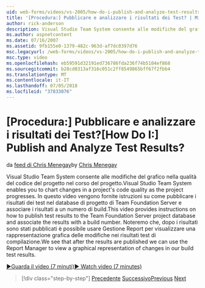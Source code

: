 ```yaml
---
uid: web-forms/videos/vs-2005/how-do-i-publish-and-analyze-test-results
title: '[Procedura:] Pubblicare e analizzare i risultati dei Test? | Microsoft Docs'
author: rick-anderson
description: Visual Studio Team System consente alle modifiche del grafico nella qualità del codice del progetto nel corso del progetto. In questo video vengono fornite istruzioni su come publ....
ms.author: aspnetcontent
ms.date: 07/16/2007
ms.assetid: 9fb155e0-1379-482c-963d-af7dc0397d76
msc.legacyurl: /web-forms/videos/vs-2005/how-do-i-publish-and-analyze-test-results
msc.type: video
ms.openlocfilehash: eb59591d32191ed736786fda236f74b5104ef868
ms.sourcegitcommit: b28cd0313af316c051c2ff8549865bff67f2fbb4
ms.translationtype: MT
ms.contentlocale: it-IT
ms.lasthandoff: 07/05/2018
ms.locfileid: "37833076"
---
```

<a name="how-do-i-publish-and-analyze-test-results"></a><span data-ttu-id="e4fd7-105">[Procedura:] Pubblicare e analizzare i risultati dei Test?</span><span class="sxs-lookup"><span data-stu-id="e4fd7-105">[How Do I:] Publish and Analyze Test Results?</span></span>
====================
<span data-ttu-id="e4fd7-106">da [feed di Chris Menegay](https://twitter.com/CMenegay)</span><span class="sxs-lookup"><span data-stu-id="e4fd7-106">by [Chris Menegay](https://twitter.com/CMenegay)</span></span>

<span data-ttu-id="e4fd7-107">Visual Studio Team System consente alle modifiche del grafico nella qualità del codice del progetto nel corso del progetto.</span><span class="sxs-lookup"><span data-stu-id="e4fd7-107">Visual Studio Team System enables you to chart changes in a project's code quality as the project progresses.</span></span> <span data-ttu-id="e4fd7-108">In questo video vengono fornite istruzioni su come pubblicare i risultati dei test nel database di progetto di Team Foundation Server e associare i risultati a un numero di build.</span><span class="sxs-lookup"><span data-stu-id="e4fd7-108">This video provides instructions on how to publish test results to the Team Foundation Server project database and associate the results with a build number.</span></span> <span data-ttu-id="e4fd7-109">Noteremo che, dopo i risultati sono stati pubblicati è possibile usare Gestione Report per visualizzare una rappresentazione grafica delle modifiche nei risultati test di compilazione.</span><span class="sxs-lookup"><span data-stu-id="e4fd7-109">We see that after the results are published we can use the Report Manager to view a graphical representation of changes in our build test results.</span></span>

[<span data-ttu-id="e4fd7-110">&#9654;Guarda il video (7 minuti)</span><span class="sxs-lookup"><span data-stu-id="e4fd7-110">&#9654; Watch video (7 minutes)</span></span>](https://channel9.msdn.com/Blogs/ASP-NET-Site-Videos/how-do-i-publish-and-analyze-test-results)

> [!div class="step-by-step"]
> <span data-ttu-id="e4fd7-111">[Precedente](how-do-i-use-generic-tests.md)
> [Successivo](how-do-i-discover-application-changes-prior-to-deployment.md)</span><span class="sxs-lookup"><span data-stu-id="e4fd7-111">[Previous](how-do-i-use-generic-tests.md)
[Next](how-do-i-discover-application-changes-prior-to-deployment.md)</span></span>
